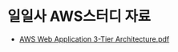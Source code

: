 # 일일사 AWS스터디 자료
- [AWS Web Application 3-Tier Architecture.pdf](https://github.com/114-aws-study/default/blob/master/data/AWS%20Web%20Application%203-Tier%20Architecture.pdf)